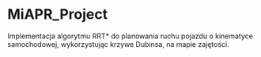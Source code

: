 # MiAPR_Project
Implementacja algorytmu RRT* do planowania ruchu pojazdu o kinematyce samochodowej, wykorzystując krzywe Dubinsa, na mapie zajętości. 
